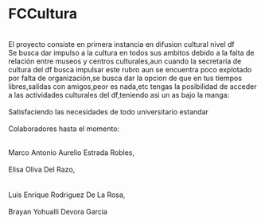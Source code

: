 # FCCultura
<br>El proyecto consiste en primera instancia en difusion cultural nivel df<br/>
Se busca dar impulso a la cultura en todos sus ambitos debido a la falta de relación entre museos y centros culturales,aun cuando la secretaria de cultura del df busca impulsar este rubro aun se encuentra poco explotado por falta de organización,se busca dar la opcion de que en tus tiempos libres,salidas con amigos,peor es nada,etc tengas la posibilidad de acceder a las actividades culturales del df,teniendo asi un as bajo la manga:<br/> 
<br>Satisfaciendo las necesidades de todo universitario estandar<br/>
<br>Colaboradores hasta el momento:<br/>

<br>Marco Antonio Aurelio Estrada Robles, <br/>
<br>Elisa Oliva Del Razo,<br/>   
<br>Luis Enrique Rodriguez De La Rosa,<br/>
<br>Brayan Yohualli Devora Garcia <br/>
